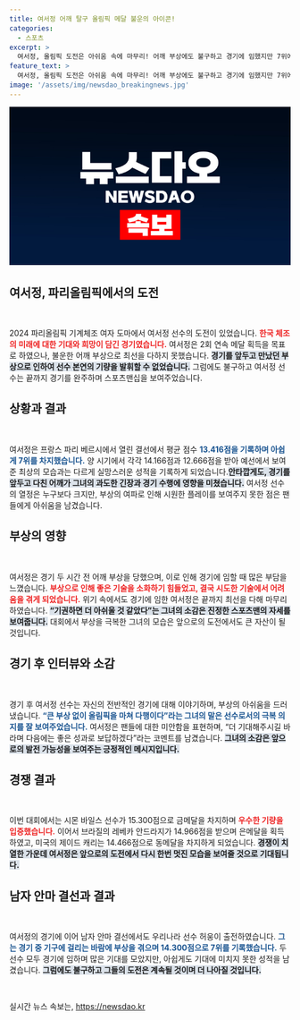 ```yaml
---
title: 여서정 어깨 탈구 올림픽 메달 불운의 아이콘!
categories:
  - 스포츠
excerpt: >
  여서정, 올림픽 도전은 아쉬움 속에 마무리! 어깨 부상에도 불구하고 경기에 임했지만 7위에 그쳤다. 체조 전설 시몬 바일스는 삼관왕으로 우뚝. 여서정의 진솔한 인터뷰에서 드러난 아픔을 확인해보세요!
feature_text: >
  여서정, 올림픽 도전은 아쉬움 속에 마무리! 어깨 부상에도 불구하고 경기에 임했지만 7위에 그쳤다. 체조 전설 시몬 바일스는 삼관왕으로 우뚝. 여서정의 진솔한 인터뷰에서 드러난 아픔을 확인해보세요!
image: '/assets/img/newsdao_breakingnews.jpg'
---
```


<p><img src="/assets/img/newsdao_breakingnews.jpg" alt="implanttips 속보" /></p>

<h2 data-ke-size="size26">여서정, 파리올림픽에서의 도전</h2>

<p data-ke-size="size16">&nbsp;</p>

<p data-ke-size="size16">2024 파리올림픽 기계체조 여자 도마에서 여서정 선수의 도전이 있었습니다. <b><span style="color: #ee2323;">한국 체조의 미래에 대한 기대와 희망이 담긴 경기였습니다.</span></b> 여서정은 2회 연속 메달 획득을 목표로 하였으나, 불운한 어깨 부상으로 최선을 다하지 못했습니다. <b><span style="background-color: #21538527;">경기를 앞두고 만났던 부상으로 인하여 선수 본연의 기량을 발휘할 수 없었습니다.</span></b> 그럼에도 불구하고 여서정 선수는 끝까지 경기를 완주하며 스포츠맨십을 보여주었습니다.</p>

<h2 data-ke-size="size26">상황과 결과</h2>

<p data-ke-size="size16">&nbsp;</p>

<p data-ke-size="size16">여서정은 프랑스 파리 베르시에서 열린 결선에서 평균 점수 <b><span style="color: #1a5490;">13.416점을 기록하며 아쉽게 7위를 차지했습니다.</span></b> 양 시기에서 각각 14.166점과 12.666점을 받아 예선에서 보여준 최상의 모습과는 다르게 실망스러운 성적을 기록하게 되었습니다.<b><span style="background-color: #21538527;">안타깝게도, 경기를 앞두고 다친 어깨가 그녀의 과도한 긴장과 경기 수행에 영향을 미쳤습니다.</span></b> 여서정 선수의 열정은 누구보다 크지만, 부상의 여파로 인해 시원한 플레이를 보여주지 못한 점은 팬들에게 아쉬움을 남겼습니다.</p>

<h2 data-ke-size="size26">부상의 영향</h2>

<p data-ke-size="size16">&nbsp;</p>

<p data-ke-size="size16">여서정은 경기 두 시간 전 어깨 부상을 당했으며, 이로 인해 경기에 임할 때 많은 부담을 느꼈습니다. <b><span style="color: #ee2323;">부상으로 인해 좋은 기술을 소화하기 힘들었고, 결국 시도한 기술에서 어려움을 겪게 되었습니다.</span></b> 위기 속에서도 경기에 임한 여서정은 끝까지 최선을 다해 마무리하였습니다. <b><span style="background-color: #21538527;">“기권하면 더 아쉬울 것 같았다”는 그녀의 소감은 진정한 스포츠맨의 자세를 보여줍니다.</span></b> 대회에서 부상을 극복한 그녀의 모습은 앞으로의 도전에서도 큰 자산이 될 것입니다.</p>

<h2 data-ke-size="size26">경기 후 인터뷰와 소감</h2>

<p data-ke-size="size16">&nbsp;</p>

<p data-ke-size="size16">경기 후 여서정 선수는 자신의 전반적인 경기에 대해 이야기하며, 부상의 아쉬움을 드러냈습니다. <b><span style="color: #1a5490;">“큰 부상 없이 올림픽을 마쳐 다행이다”라는 그녀의 말은 선수로서의 극복 의지를 잘 보여주었습니다.</span></b> 여서정은 팬들에 대한 미안함을 표현하며, “더 기대해주시길 바라며 다음에는 좋은 성과로 보답하겠다”라는 코멘트를 남겼습니다. <b><span style="background-color: #21538527;">그녀의 소감은 앞으로의 발전 가능성을 보여주는 긍정적인 메시지입니다.</span></b></p>

<h2 data-ke-size="size26">경쟁 결과</h2>

<p data-ke-size="size16">&nbsp;</p>

<p data-ke-size="size16">이번 대회에서는 시몬 바일스 선수가 15.300점으로 금메달을 차지하며 <b><span style="color: #ee2323;">우수한 기량을 입증했습니다.</span></b> 이어서 브라질의 레베카 안드라지가 14.966점을 받으며 은메달을 획득하였고, 미국의 제이드 캐리는 14.466점으로 동메달을 차지하게 되었습니다. <b><span style="background-color: #21538527;">경쟁이 치열한 가운데 여서정은 앞으로의 도전에서 다시 한번 멋진 모습을 보여줄 것으로 기대됩니다.</span></b></p>

<h2 data-ke-size="size26">남자 안마 결선과 결과</h2>

<p data-ke-size="size16">&nbsp;</p>

<p data-ke-size="size16">여서정의 경기에 이어 남자 안마 결선에서도 우리나라 선수 허웅이 출전하였습니다. <b><span style="color: #1a5490;">그는 경기 중 기구에 걸리는 바람에 부상을 겪으며 14.300점으로 7위를 기록했습니다.</span></b> 두 선수 모두 경기에 임하며 많은 기대를 모았지만, 아쉽게도 기대에 미치지 못한 성적을 남겼습니다. <b><span style="background-color: #21538527;">그럼에도 불구하고 그들의 도전은 계속될 것이며 더 나아질 것입니다.</span></b></p>

<p data-ke-size="size16">&nbsp;</p>
실시간 뉴스 속보는, <a href="https://newsdao.kr" rel="dofollow">https://newsdao.kr</a>



